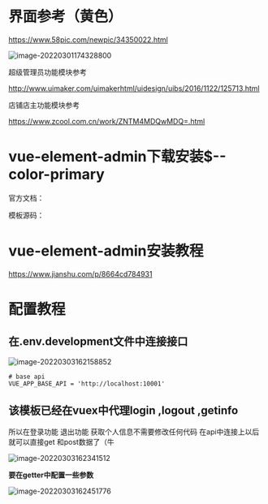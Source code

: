 # 界面参考（黄色）

https://www.58pic.com/newpic/34350022.html

![image-20220301174328800](C:\Users\tys\AppData\Roaming\Typora\typora-user-images\image-20220301174328800.png)

超级管理员功能模块参考

http://www.uimaker.com/uimakerhtml/uidesign/uibs/2016/1122/125713.html

店铺店主功能模块参考

https://www.zcool.com.cn/work/ZNTM4MDQwMDQ=.html

# vue-element-admin下载安装$--color-primary

官方文档：

模板源码：

# vue-element-admin安装教程

https://www.jianshu.com/p/8664cd784931

# 配置教程

## 在.env.development文件中连接接口

![image-20220303162158852](C:\Users\tys\AppData\Roaming\Typora\typora-user-images\image-20220303162158852.png)

```
# base api
VUE_APP_BASE_API = 'http://localhost:10001'
```

## 该模板已经在vuex中代理login ,logout ,getinfo

所以在登录功能 退出功能 获取个人信息不需要修改任何代码 在api中连接上以后就可以直接get 和post数据了（牛

![image-20220303162341512](C:\Users\tys\AppData\Roaming\Typora\typora-user-images\image-20220303162341512.png)

**要在getter中配置一些参数**

![image-20220303162451776](C:\Users\tys\AppData\Roaming\Typora\typora-user-images\image-20220303162451776.png)
